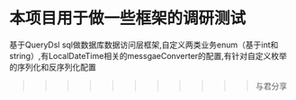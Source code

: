 # 本项目用于做一些框架的调研测试

基于QueryDsl sql做数据库数据访问层框架,自定义两类业务enum（基于int和string）,有LocalDateTime相关的messgaeConverter的配置,有针对自定义枚举的序列化和反序列化配置

>>>>>>>>>>>与君分享
